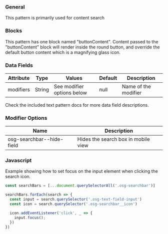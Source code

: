 ### General
This pattern is primarily used for content search

### Blocks
This pattern has one block named "buttonContent". Content passed to the "buttonContent" block will render inside the round button, and override the default button content which is a magnifying glass icon.

### Data Fields
| Attribute | Type | Values | Default | Description |
|---|---|---|---|---|
| modifiers | String | See modifier options below | null | Name of the modifier |

Check the included text pattern docs for more data field descriptions.

### Modifier Options
| Name | Description |
|------|-------------|
| osg-searchbar--hide-field | Hides the search box in mobile view |

### Javascript
Example showing how to set focus on the input element when clicking the search icon.
```javascript
const searchBars = [...document.querySelectorAll('.osg-searchbar')]

searchBars.forEach(search => {
  const input = search.querySelector('.osg-text-field-input')
  const icon = search.querySelector('.osg-searchbar__icon')

  icon.addEventListener('click', _ => {
    input.focus();
  })
})
```
